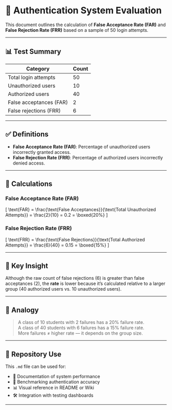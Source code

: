 # 🔐 Authentication System Evaluation

This document outlines the calculation of **False Acceptance Rate (FAR)** and **False Rejection Rate (FRR)** based on a sample of 50 login attempts.

---

## 📊 Test Summary

| Category               | Count |
|------------------------|-------|
| Total login attempts   | 50    |
| Unauthorized users     | 10    |
| Authorized users       | 40    |
| False acceptances (FAR) | 2     |
| False rejections (FRR) | 6     |

---

## ✅ Definitions

- **False Acceptance Rate (FAR)**: Percentage of unauthorized users incorrectly granted access.
- **False Rejection Rate (FRR)**: Percentage of authorized users incorrectly denied access.

---

## 🧮 Calculations

### False Acceptance Rate (FAR)

\[
\text{FAR} = \frac{\text{False Acceptances}}{\text{Total Unauthorized Attempts}} = \frac{2}{10} = 0.2 = \boxed{20\%}
\]

### False Rejection Rate (FRR)

\[
\text{FRR} = \frac{\text{False Rejections}}{\text{Total Authorized Attempts}} = \frac{6}{40} = 0.15 = \boxed{15\%}
\]

---

## 📌 Key Insight

Although the raw count of false rejections (6) is greater than false acceptances (2), the **rate** is lower because it’s calculated relative to a larger group (40 authorized users vs. 10 unauthorized users).

---

## 🧠 Analogy

> A class of 10 students with 2 failures has a 20% failure rate.  
> A class of 40 students with 6 failures has a 15% failure rate.  
> More failures ≠ higher rate — it depends on the group size.

---

## 📁 Repository Use

This `.md` file can be used for:

- 📘 Documentation of system performance
- 🧪 Benchmarking authentication accuracy
- 📊 Visual reference in README or Wiki
- 🛠️ Integration with testing dashboards

---


